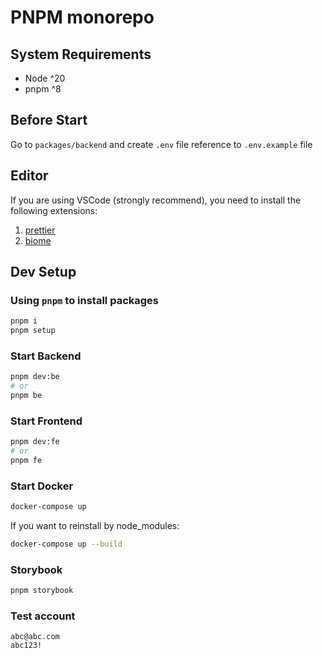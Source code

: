# PNPM monorepo

## System Requirements

- Node ^20
- pnpm ^8

## Before Start

Go to `packages/backend` and create `.env` file reference to `.env.example` file

## Editor

If you are using VSCode (strongly recommend), you need to install the following extensions:

1. [prettier](https://marketplace.visualstudio.com/items?itemName=esbenp.prettier-vscode)
2. [biome](https://marketplace.visualstudio.com/items?itemName=biomejs.biome)

## Dev Setup

### Using `pnpm` to install packages

```sh
pnpm i
pnpm setup
```

### Start Backend

```sh
pnpm dev:be
# or
pnpm be
```

### Start Frontend

```sh
pnpm dev:fe
# or
pnpm fe
```

### Start Docker

```sh
docker-compose up
```

If you want to reinstall by node_modules:

```sh
docker-compose up --build
```

### Storybook
```sh
pnpm storybook
```

### Test account
```
abc@abc.com
abc123!
```
